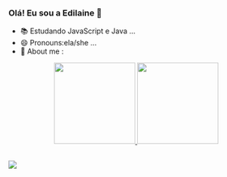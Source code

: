 ### Olá! Eu sou a Edilaine 👋

- 📚 Estudando JavaScript e Java ...
- 😄 Pronouns:ela/she ...
- 🎨 About me :


<div align="center">
  <a href="https://github.com/Edilainesds">
  <img height="160em" src="https://github-readme-stats.vercel.app/api?username=Edilainesds&show_icons=true&theme=dracula&include_all_commits=true&count_private=true"/>
  <img height="160em" src="https://github-readme-stats.vercel.app/api/top-langs/?username=Edilainesds&layout=compact&langs_count=7&theme=dracula"/>
</div>
  
 ##
 
<div> 
  <a href = "mailto:edilainef234@gmail.com"><img src="https://img.shields.io/badge/-Gmail-%23333?style=for-the-badge&logo=gmail&logoColor=white" target="_blank"></a>
 </div>

  
